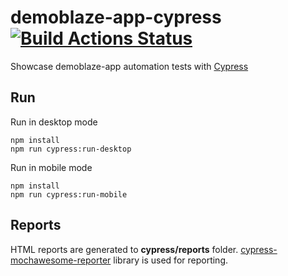 # demoblaze-app-cypress [![Build Actions Status](https://github.com/diboris/ecommerce-showcase-cypress/actions/workflows/actions.yml/badge.svg)](https://github.com/diboris/ecommerce-showcase-cypress/actions)
Showcase demoblaze-app automation tests with [Cypress](https://www.cypress.io/) 

## Run

Run in desktop mode

```shell
npm install
npm run cypress:run-desktop
```

Run in mobile mode

```shell
npm install
npm run cypress:run-mobile
```

## Reports

HTML reports are generated to **cypress/reports** folder. 
[cypress-mochawesome-reporter](https://github.com/LironEr/cypress-mochawesome-reporter) library is used for reporting.
